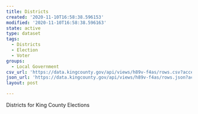 ```yaml
---
title: Districts
created: '2020-11-10T16:58:38.596153'
modified: '2020-11-10T16:58:38.596163'
state: active
type: dataset
tags:
  - Districts
  - Election
  - Voter
groups:
  - Local Government
csv_url: 'https://data.kingcounty.gov/api/views/h89v-f4as/rows.csv?accessType=DOWNLOAD'
json_url: 'https://data.kingcounty.gov/api/views/h89v-f4as/rows.json?accessType=DOWNLOAD'
layout: post

---
```

Districts for King County Elections
